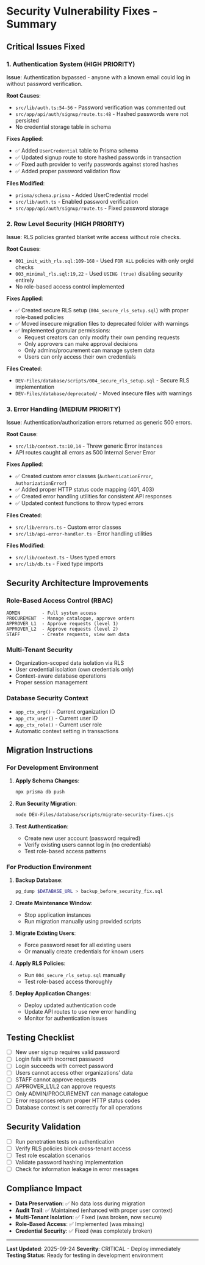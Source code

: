 # Security Vulnerability Fixes - Summary

## Critical Issues Fixed

### 1. Authentication System (HIGH PRIORITY)
**Issue**: Authentication bypassed - anyone with a known email could log in without password verification.

**Root Causes**:
- `src/lib/auth.ts:54-56` - Password verification was commented out
- `src/app/api/auth/signup/route.ts:48` - Hashed passwords were not persisted
- No credential storage table in schema

**Fixes Applied**:
- ✅ Added `UserCredential` table to Prisma schema
- ✅ Updated signup route to store hashed passwords in transaction
- ✅ Fixed auth provider to verify passwords against stored hashes
- ✅ Added proper password validation flow

**Files Modified**:
- `prisma/schema.prisma` - Added UserCredential model
- `src/lib/auth.ts` - Enabled password verification
- `src/app/api/auth/signup/route.ts` - Fixed password storage

### 2. Row Level Security (HIGH PRIORITY)
**Issue**: RLS policies granted blanket write access without role checks.

**Root Causes**:
- `001_init_with_rls.sql:109-168` - Used `FOR ALL` policies with only orgId checks
- `003_minimal_rls.sql:19,22` - Used `USING (true)` disabling security entirely
- No role-based access control implemented

**Fixes Applied**:
- ✅ Created secure RLS setup (`004_secure_rls_setup.sql`) with proper role-based policies
- ✅ Moved insecure migration files to deprecated folder with warnings
- ✅ Implemented granular permissions:
  - Request creators can only modify their own pending requests
  - Only approvers can make approval decisions
  - Only admins/procurement can manage system data
  - Users can only access their own credentials

**Files Created**:
- `DEV-Files/database/scripts/004_secure_rls_setup.sql` - Secure RLS implementation
- `DEV-Files/database/deprecated/` - Moved insecure files with warnings

### 3. Error Handling (MEDIUM PRIORITY)
**Issue**: Authentication/authorization errors returned as generic 500 errors.

**Root Cause**:
- `src/lib/context.ts:10,14` - Threw generic Error instances
- API routes caught all errors as 500 Internal Server Error

**Fixes Applied**:
- ✅ Created custom error classes (`AuthenticationError`, `AuthorizationError`)
- ✅ Added proper HTTP status code mapping (401, 403)
- ✅ Created error handling utilities for consistent API responses
- ✅ Updated context functions to throw typed errors

**Files Created**:
- `src/lib/errors.ts` - Custom error classes
- `src/lib/api-error-handler.ts` - Error handling utilities

**Files Modified**:
- `src/lib/context.ts` - Uses typed errors
- `src/lib/db.ts` - Fixed type imports

## Security Architecture Improvements

### Role-Based Access Control (RBAC)
```
ADMIN        - Full system access
PROCUREMENT  - Manage catalogue, approve orders
APPROVER_L1  - Approve requests (level 1)
APPROVER_L2  - Approve requests (level 2)
STAFF        - Create requests, view own data
```

### Multi-Tenant Security
- Organization-scoped data isolation via RLS
- User credential isolation (own credentials only)
- Context-aware database operations
- Proper session management

### Database Security Context
- `app_ctx_org()` - Current organization ID
- `app_ctx_user()` - Current user ID
- `app_ctx_role()` - Current user role
- Automatic context setting in transactions

## Migration Instructions

### For Development Environment

1. **Apply Schema Changes**:
   ```bash
   npx prisma db push
   ```

2. **Run Security Migration**:
   ```bash
   node DEV-Files/database/scripts/migrate-security-fixes.cjs
   ```

3. **Test Authentication**:
   - Create new user account (password required)
   - Verify existing users cannot log in (no credentials)
   - Test role-based access patterns

### For Production Environment

1. **Backup Database**:
   ```bash
   pg_dump $DATABASE_URL > backup_before_security_fix.sql
   ```

2. **Create Maintenance Window**:
   - Stop application instances
   - Run migration manually using provided scripts

3. **Migrate Existing Users**:
   - Force password reset for all existing users
   - Or manually create credentials for known users

4. **Apply RLS Policies**:
   - Run `004_secure_rls_setup.sql` manually
   - Test role-based access thoroughly

5. **Deploy Application Changes**:
   - Deploy updated authentication code
   - Update API routes to use new error handling
   - Monitor for authentication issues

## Testing Checklist

- [ ] New user signup requires valid password
- [ ] Login fails with incorrect password
- [ ] Login succeeds with correct password
- [ ] Users cannot access other organizations' data
- [ ] STAFF cannot approve requests
- [ ] APPROVER_L1/L2 can approve requests
- [ ] Only ADMIN/PROCUREMENT can manage catalogue
- [ ] Error responses return proper HTTP status codes
- [ ] Database context is set correctly for all operations

## Security Validation

- [ ] Run penetration tests on authentication
- [ ] Verify RLS policies block cross-tenant access
- [ ] Test role escalation scenarios
- [ ] Validate password hashing implementation
- [ ] Check for information leakage in error messages

## Compliance Impact

- **Data Preservation**: ✅ No data loss during migration
- **Audit Trail**: ✅ Maintained (enhanced with proper user context)
- **Multi-Tenant Isolation**: ✅ Fixed (was broken, now secure)
- **Role-Based Access**: ✅ Implemented (was missing)
- **Credential Security**: ✅ Fixed (was completely broken)

---

**Last Updated**: 2025-09-24
**Severity**: CRITICAL - Deploy immediately
**Testing Status**: Ready for testing in development environment